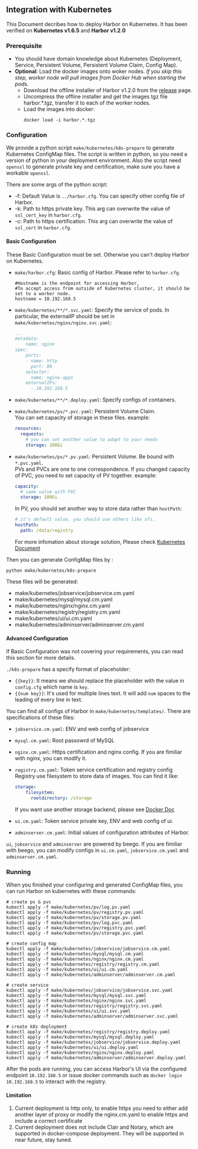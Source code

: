 
## Integration with Kubernetes
This Document decribes how to deploy Harbor on Kubernetes.  It has been verified on **Kubernetes v1.6.5** and **Harbor v1.2.0**

### Prerequisite

* You should have domain knowledge about Kubernetes (Deployment, Service, Persistent Volume, Persistent Volume Claim, Config Map).
* **Optional**: Load the docker images onto woker nodes.  *If you skip this step, worker node will pull images from Docker Hub when starting the pods.*
	* Download the offline installer of Harbor v1.2.0 from the [release](https://github.com/vmware/harbor/releases) page.
	* Uncompress the offline installer and get the images tgz file harbor.*.tgz, transfer it to each of the worker nodes.
	* Load the images into docker:  
		```
		docker load -i harbor.*.tgz 
		```

### Configuration
We provide a python script `make/kubernetes/k8s-prepare` to generate Kubernetes ConfigMap files. 
The script is written in python, so you need a version of python in your deployment environment.
Also the script need `openssl` to generate private key and certification, make sure you have a workable `openssl`. 

There are some args of the python script:

- -f: Default Value is `../harbor.cfg`. You can specify other config file of Harbor.
- -k: Path to https private key. This arg can overwrite the value of `ssl_cert_key` in `harbor.cfg`.
- -c: Path to https certification. This arg can overwrite the value of `ssl_cert` in `harbor.cfg`.

#### Basic Configuration
These Basic Configuration must be set. Otherwise you can't deploy Harbor on Kubernetes.

- `make/harbor.cfg`: Basic config of Harbor. Please refer to `harbor.cfg`.

  ```
  #Hostname is the endpoint for accessing Harbor,
  #To accept access from outside of Kubernetes cluster, it should be set to a worker node.
  hostname = 10.192.168.5
  ```
- `make/kubernetes/**/*.svc.yaml`: Specify the service of pods.  In particular, the externalIP should be set in `make/kubernetes/nginx/nginx.svc.yaml`:

  ```yaml
  ...
  metadata:
      name: nginx
  spec:
      ports:
      - name: http
        port: 80
      selector:
        name: nginx-apps
      externalIPs:
        - 10.192.168.5
  ``` 
  
- `make/kubernetes/**/*.deploy.yaml`: Specify configs of containers.
- `make/kubernetes/pv/*.pvc.yaml`: Persistent Volume Claim.  
  You can set capacity of storage in these files. example:

  ```yaml
  resources:
    requests:
      # you can set another value to adapt to your needs
      storage: 100Gi
  ```

- `make/kubernetes/pv/*.pv.yaml`: Persistent Volume. Be bound with `*.pvc.yaml`.  
  PVs and PVCs are one to one correspondence. If you changed capacity of PVC, you need to set capacity of PV together.
  example:

  ```yaml
  capacity:
    # same value with PVC
    storage: 100Gi
  ```

  In PV, you should set another way to store data rather than `hostPath`:

  ```yaml
  # it's default value, you should use others like nfs.
  hostPath:
    path: /data/registry
  ```

  For more infomation about storage solution, Please check [Kubernetes Document](http://kubernetes.io/docs/user-guide/persistent-volumes/) 

Then you can generate ConfigMap files by :

```shell
python make/kubernetes/k8s-prepare
```

These files will be generated:

- make/kubernetes/jobservice/jobservice.cm.yaml
- make/kubernetes/mysql/mysql.cm.yaml
- make/kubernetes/nginx/nginx.cm.yaml
- make/kubernetes/registry/registry.cm.yaml
- make/kubernetes/ui/ui.cm.yaml
- make/kubernetes/adminserver/adminserver.cm.yaml

#### Advanced Configuration
If Basic Configuration was not covering your requirements, you can read this section for more details.

`./k8s-prepare` has a specify format of placeholder:

- `{{key}}`: It means we should replace the placeholder with the value in `config.cfg` which name is `key`.
- `{{num key}}`: It's used for multiple lines text. It will add `num` spaces to the leading of every line in text.

You can find all configs of Harbor in `make/kubernetes/templates/`. There are specifications of these files:

- `jobservice.cm.yaml`: ENV and web config of jobservice
- `mysql.cm.yaml`: Root passowrd of MySQL
- `nginx.cm.yaml`: Https certification and nginx config. If you are fimiliar with nginx, you can modify it. 
- `registry.cm.yaml`: Token service certification and registry config
  Registry use filesystem to store data of images. You can find it like:

  ```yaml
  storage:
      filesystem:
        rootdirectory: /storage
  ``` 

  If you want use another storage backend, please see [Docker Doc](https://docs.docker.com/datacenter/dtr/2.1/guides/configure/configure-storage/)
- `ui.cm.yaml`: Token service private key, ENV and web config of ui.
- `adminserver.cm.yaml`: Initial values of configuration attributes of Harbor.

`ui`, `jobservice` and `adminserver` are powered by beego. If you are fimiliar with beego, you can modify configs in `ui.cm.yaml`, `jobservice.cm.yaml` and `adminserver.cm.yaml`.


### Running
When you finished your configuring and generated ConfigMap files, you can run Harbor on kubernetes with these commands:

```shell
# create pv & pvc
kubectl apply -f make/kubernetes/pv/log.pv.yaml
kubectl apply -f make/kubernetes/pv/registry.pv.yaml
kubectl apply -f make/kubernetes/pv/storage.pv.yaml
kubectl apply -f make/kubernetes/pv/log.pvc.yaml
kubectl apply -f make/kubernetes/pv/registry.pvc.yaml
kubectl apply -f make/kubernetes/pv/storage.pvc.yaml

# create config map
kubectl apply -f make/kubernetes/jobservice/jobservice.cm.yaml
kubectl apply -f make/kubernetes/mysql/mysql.cm.yaml
kubectl apply -f make/kubernetes/nginx/nginx.cm.yaml
kubectl apply -f make/kubernetes/registry/registry.cm.yaml
kubectl apply -f make/kubernetes/ui/ui.cm.yaml
kubectl apply -f make/kubernetes/adminserver/adminserver.cm.yaml

# create service
kubectl apply -f make/kubernetes/jobservice/jobservice.svc.yaml
kubectl apply -f make/kubernetes/mysql/mysql.svc.yaml
kubectl apply -f make/kubernetes/nginx/nginx.svc.yaml
kubectl apply -f make/kubernetes/registry/registry.svc.yaml
kubectl apply -f make/kubernetes/ui/ui.svc.yaml
kubectl apply -f make/kubernetes/adminserver/adminserver.svc.yaml

# create k8s deployment
kubectl apply -f make/kubernetes/registry/registry.deploy.yaml
kubectl apply -f make/kubernetes/mysql/mysql.deploy.yaml
kubectl apply -f make/kubernetes/jobservice/jobservice.deploy.yaml
kubectl apply -f make/kubernetes/ui/ui.deploy.yaml
kubectl apply -f make/kubernetes/nginx/nginx.deploy.yaml
kubectl apply -f make/kubernetes/adminserver/adminserver.deploy.yaml
```

After the pods are running, you can access Harbor's UI via the configured endpoint `10.192.168.5` or issue docker commands such as `docker login 10.192.168.5` to interact with the registry.

#### Limitation
1. Current deployment is http only, to enable https you need to either add another layer of proxy or modify the nginx.cm.yaml to enable https and include a correct certificate
2. Current deployment does not include Clair and Notary, which are supported in docker-compose deployment.  They will be supported in near future, stay tuned.

